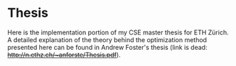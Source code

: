 Thesis
======

Here is the implementation portion of my CSE master thesis for ETH Zürich.  A detailed 
explanation of the theory behind the optimization method presented here can be found in 
Andrew Foster's thesis (link is dead: ~~http://n.ethz.ch/~anforste/Thesis.pdf~~).
